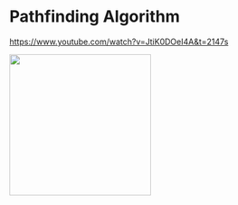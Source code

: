 # Pathfinding Algorithm
https://www.youtube.com/watch?v=JtiK0DOeI4A&t=2147s


<img src="./video.mp4" width="250" height="250"/>
